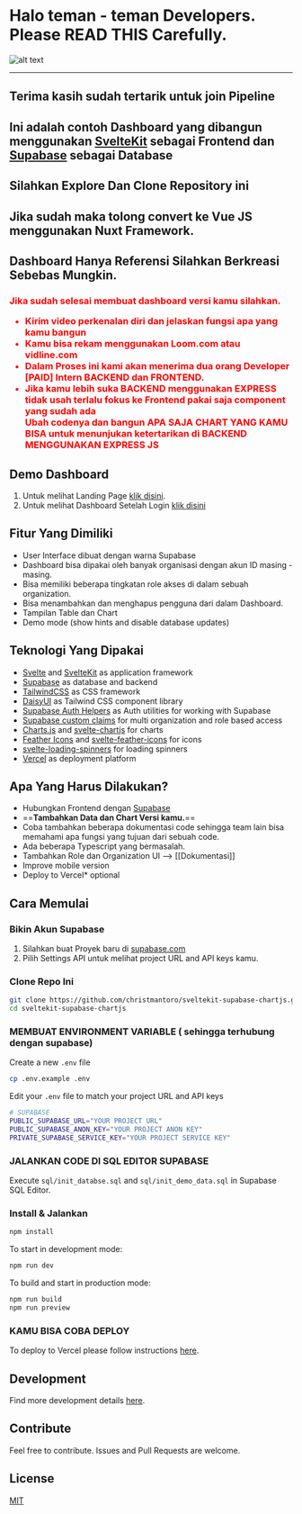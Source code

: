 # Halo teman - teman Developers. Please READ THIS Carefully.

![alt text](/img/dashboard.png)

---
## Terima kasih sudah tertarik untuk join Pipeline

## Ini adalah contoh Dashboard yang dibangun menggunakan [SvelteKit](https://kit.svelte.dev/) sebagai Frontend dan  [Supabase](https://supabase.com/)  sebagai Database

## Silahkan Explore Dan Clone Repository ini

## Jika sudah maka tolong convert ke Vue JS menggunakan Nuxt Framework. 

## Dashboard Hanya Referensi Silahkan Berkreasi Sebebas Mungkin.

<h3>
<span style="color:red">
Jika sudah selesai membuat dashboard versi kamu silahkan.

<ul>
<li>Kirim video perkenalan diri dan jelaskan fungsi apa yang kamu bangun</li>
<li>Kamu bisa rekam menggunakan Loom.com atau vidline.com </li>
<li>Dalam Proses ini kami akan menerima dua orang Developer [PAID] Intern BACKEND dan FRONTEND.</li>
<li>Jika kamu lebih suka BACKEND menggunakan EXPRESS tidak usah terlalu fokus ke Frontend pakai saja component yang sudah ada</li>
</li>Ubah codenya dan bangun APA SAJA CHART YANG KAMU BISA untuk menunjukan ketertarikan di BACKEND MENGGUNAKAN EXPRESS JS</li>
</ul>

</h3>
</span>

## Demo Dashboard

1. Untuk melihat Landing Page [klik disini](https://sveltekit-supabase-dashboard.vercel.app/).
2. Untuk melihat Dashboard Setelah Login  [klik disini](https://sveltekit-supabase-dashboard.vercel.app/auth)

## Fitur Yang Dimiliki

- User Interface dibuat dengan warna Supabase
- Dashboard bisa dipakai oleh banyak organisasi dengan akun ID masing - masing.
- Bisa memiliki beberapa tingkatan role akses di dalam sebuah organization.
- Bisa menambahkan dan menghapus pengguna dari dalam Dashboard.
- Tampilan Table dan Chart 
- Demo mode (show hints and disable database updates)

## Teknologi Yang Dipakai

- [Svelte](https://svelte.dev/) and [SvelteKit](https://kit.svelte.dev/) as application framework
- [Supabase](https://supabase.com/) as database and backend
- [TailwindCSS](https://tailwindcss.com/) as CSS framework
- [DaisyUI](https://daisyui.com/) as Tailwind CSS component library
- [Supabase Auth Helpers](https://github.com/supabase/auth-helpers) as Auth utilities for working with Supabase
- [Supabase custom claims](https://github.com/supabase-community/supabase-custom-claims) for multi organization and role based access
- [Charts.js](https://www.chartjs.org/) and [svelte-chartjs](https://www.npmjs.com/package/svelte-chartjs) for charts
- [Feather Icons](https://feathericons.com/) and [svelte-feather-icons](https://www.npmjs.com/package/svelte-feather-icons) for icons
- [svelte-loading-spinners](https://www.npmjs.com/package/svelte-loading-spinners) for loading spinners
- [Vercel](https://vercel.com/) as deployment platform

## Apa Yang Harus Dilakukan?

- Hubungkan Frontend dengan [Supabase](https://supabase.com/docs/guides/getting-started/quickstarts/sveltekit)
- ==**Tambahkan Data dan Chart Versi kamu.**==
- Coba tambahkan beberapa dokumentasi code sehingga team lain bisa memahami apa fungsi yang tujuan dari sebuah code.
- Ada beberapa Typescript yang bermasalah.
- Tambahkan Role dan Organization UI --> [[Dokumentasi]]
- Improve mobile version
- Deploy to Vercel* optional 

## Cara Memulai

### Bikin Akun Supabase

1. Silahkan buat Proyek baru di [supabase.com](https://supabase.com/)  
2. Pilih Settings API untuk melihat  project URL and API keys kamu.

### Clone Repo Ini

```bash
git clone https://github.com/christmantoro/sveltekit-supabase-chartjs.git
cd sveltekit-supabase-chartjs
```

### MEMBUAT ENVIRONMENT VARIABLE ( sehingga terhubung dengan supabase)

Create a new `.env` file

```bash
cp .env.example .env
```

Edit your `.env` file to match your project URL and API keys

```bash
# SUPABASE
PUBLIC_SUPABASE_URL="YOUR PROJECT URL"
PUBLIC_SUPABASE_ANON_KEY="YOUR PROJECT ANON KEY"
PRIVATE_SUPABASE_SERVICE_KEY="YOUR PROJECT SERVICE KEY"
```

### JALANKAN CODE DI SQL EDITOR SUPABASE

Execute `sql/init_databse.sql` and `sql/init_demo_data.sql` in Supabase SQL Editor.

### Install & Jalankan

```bash
npm install
```

To start in development mode:

```bash
npm run dev
```

To build and start in production mode:

```bash
npm run build
npm run preview
```

### KAMU BISA COBA DEPLOY

To deploy to Vercel please follow instructions [here](https://vercel.com/guides/deploying-svelte-with-vercel).

## Development

Find more development details [here](https://github.com/christmantoro/sveltekit-supabase-chartjs/blob/main/README_DEV.md).

## Contribute

Feel free to contribute. Issues and Pull Requests are welcome.

## License

[MIT](https://github.com/xulioc/sveltekit-supabase-dashboard/blob/main/LICENSE)
